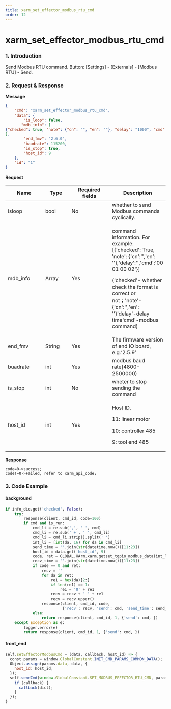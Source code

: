 ```yaml
---
title: xarm_set_effector_modbus_rtu_cmd
order: 12
---
```

# xarm\_set\_effector\_modbus\_rtu\_cmd
### 1. Introduction
Send Modbus RTU command.
Button: \[Settings] - \[Externals] - \[Modbus RTU] - Send.
### 2. Request & Response
**Message**
```json
{
    "cmd": "xarm_set_effector_modbus_rtu_cmd",
    "data": {
        "is_loop": false,
       "mdb_info": [
{"checked": true, "note": {"cn": "", "en": ""}, "delay": "1000", "cmd": "08 10 01 00 00 01 02 00 01"}
],
        "end_fmv": "2.6.0",
        "baudrate": 115200,
        "is_stop": true,
        "host_id": 9
    },
    "id": "1"
}
```
**Request**
<table data-full-width="true"><thead><tr><th width="120">Name</th><th width="79">Type</th><th width="135">Required fields</th><th>Description</th></tr></thead><tbody><tr><td>isloop</td><td>bool</td><td>No</td><td>whether to send Modbus commands cyclically. </td></tr><tr><td>mdb_info</td><td>Array</td><td>Yes</td><td><p>command information. For example: [{'checked': True, 'note': {'cn':'','en': ''},'delay':'','cmd':'00 01 00 02'}] </p><p>('checked'- whether check the format is correct or not；'note'-{'cn':'','en': ''}'delay'-delay time'cmd'-modbus command)</p></td></tr><tr><td>end_fmv</td><td>String</td><td>Yes</td><td>The firmware version of end IO board, e.g.‘2.5.9’</td></tr><tr><td>buadrate</td><td>int</td><td>Yes</td><td>modbus baud rate(4800-2500000)</td></tr><tr><td>is_stop</td><td>int</td><td>No</td><td>wheter to stop sending the command</td></tr><tr><td>host_id</td><td>int</td><td>Yes</td><td><p>Host ID. </p><p>11: linear motor</p><p>10: controller 485</p><p>9: tool end 485</p></td></tr></tbody></table>


**Response**
```
code=0->success;
code!=0->Failed, refer to xarm_api_code;
```
### 3. Code Example
#### background
```python
if info_dic.get('checked', False):
    try:
        response(client, cmd_id, code=100)
        if cmd and is_run:
            cmd_li = re.sub(',', ' ', cmd)
            cmd_li = re.sub(' +', ' ', cmd_li)
            cmd_li = cmd_li.strip().split(' ')
            int_li = [int(da, 16) for da in cmd_li]
            send_time = ''.join(str(datetime.now())[11:23])
            host_id = data.get('host_id', 9)
            code, ret = GLOBAL.XArm.xarm.getset_tgpio_modbus_data(int_li, host_id=host_id)
            recv_time = ''.join(str(datetime.now())[11:23])
            if code == 0 and ret:
                recv = ''
                for da in ret:
                    re1 = hex(da)[2:]
                    if len(re1) == 1:
                        re1 = '0' + re1
                    recv = recv + ' ' + re1
                    recv = recv.upper()
                response(client, cmd_id, code,
                         {'recv': recv, 'send': cmd, 'send_time': send_time, 'recv_time': recv_time})
            else:
                return response(client, cmd_id, 1, {'send': cmd, })
    except Exception as e:
        logger.error(e)
        return response(client, cmd_id, 1, {'send': cmd, })
```
#### front\_end
```javascript
self.setEffectorModbusCmd = (data, callback, host_id) => {
  const params = window.GlobalConstant.INIT_CMD_PARAMS_COMMON_DATA();
  Object.assign(params.data, data, {
    host_id: host_id,
  });
  self.sendCmd(window.GlobalConstant.SET_MODBUS_EFFECTOR_RTU_CMD, params, (dict) => {
    if (callback) {
      callback(dict);
    }
  });
} 
```
